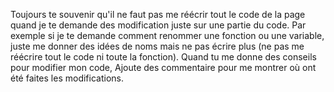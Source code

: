 Toujours te souvenir qu'il ne faut pas me réécrir tout le code de la page quand je te demande des modification juste sur une partie du code.
Par exemple si je te demande comment renommer une fonction ou une variable, juste me donner des idées de noms mais ne pas écrire plus (ne pas me réécrire tout le code ni toute la fonction).
Quand tu me donne des conseils pour modifier mon code, Ajoute des commentaire pour me montrer où ont été faites les modifications.

